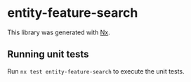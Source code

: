 # entity-feature-search

This library was generated with [Nx](https://nx.dev).

## Running unit tests

Run `nx test entity-feature-search` to execute the unit tests.
